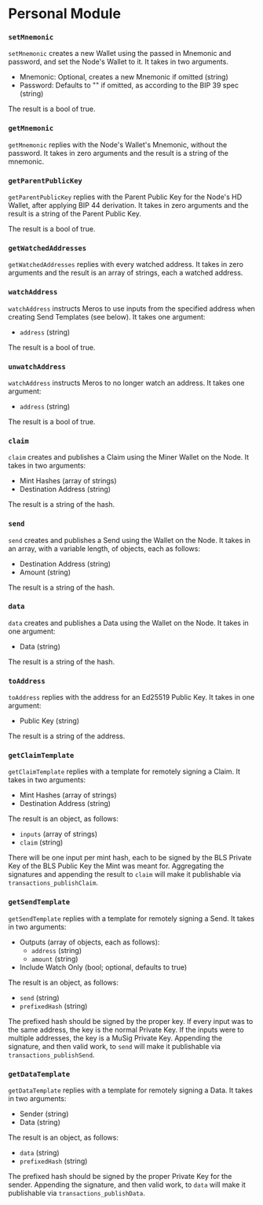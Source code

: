 # Personal Module

### `setMnemonic`

`setMnemonic` creates a new Wallet using the passed in Mnemonic and password, and set the Node's Wallet to it. It takes in two arguments.
- Mnemonic: Optional, creates a new Mnemonic if omitted                (string)
- Password: Defaults to "" if omitted, as according to the BIP 39 spec (string)

The result is a bool of true.

### `getMnemonic`

`getMnemonic` replies with the Node's Wallet's Mnemonic, without the password. It takes in zero arguments and the result is a string of the mnemonic.

### `getParentPublicKey`

`getParentPublicKey` replies with the Parent Public Key for the Node's HD Wallet, after applying BIP 44 derivation. It takes in zero arguments and the result is a string of the Parent Public Key.

The result is a bool of true.

### `getWatchedAddresses`

`getWatchedAddresses` replies with every watched address. It takes in zero arguments and the result is an array of strings, each a watched address.

### `watchAddress`

`watchAddress` instructs Meros to use inputs from the specified address when creating Send Templates (see below). It takes one argument:
- `address` (string)

The result is a bool of true.

### `unwatchAddress`

`watchAddress` instructs Meros to no longer watch an address. It takes one argument:
- `address` (string)

The result is a bool of true.

### `claim`

`claim` creates and publishes a Claim using the Miner Wallet on the Node. It takes in two arguments:
- Mint Hashes         (array of strings)
- Destination Address (string)

The result is a string of the hash.

### `send`

`send` creates and publishes a Send using the Wallet on the Node. It takes in an array, with a variable length, of objects, each as follows:
- Destination Address (string)
- Amount              (string)

The result is a string of the hash.

### `data`

`data` creates and publishes a Data using the Wallet on the Node. It takes in one argument:
- Data (string)

The result is a string of the hash.

### `toAddress`

`toAddress` replies with the address for an Ed25519 Public Key. It takes in one argument:
- Public Key (string)

The result is a string of the address.

### `getClaimTemplate`

`getClaimTemplate` replies with a template for remotely signing a Claim. It takes in two arguments:
- Mint Hashes         (array of strings)
- Destination Address (string)

The result is an object, as follows:
- `inputs` (array of strings)
- `claim`  (string)

There will be one input per mint hash, each to be signed by the BLS Private Key of the BLS Public Key the Mint was meant for. Aggregating the signatures and appending the result to `claim` will make it publishable via `transactions_publishClaim`.

### `getSendTemplate`

`getSendTemplate` replies with a template for remotely signing a Send. It takes in two arguments:
- Outputs (array of objects, each as follows):
    - `address` (string)
    - `amount`  (string)
- Include Watch Only (bool; optional, defaults to true)

The result is an object, as follows:
- `send`         (string)
- `prefixedHash` (string)

The prefixed hash should be signed by the proper key. If every input was to the same address, the key is the normal Private Key. If the inputs were to multiple addresses, the key is a MuSig Private Key. Appending the signature, and then valid work, to `send` will make it publishable via `transactions_publishSend`.

### `getDataTemplate`

`getDataTemplate` replies with a template for remotely signing a Data. It takes in two arguments:
- Sender (string)
- Data   (string)

The result is an object, as follows:
- `data`         (string)
- `prefixedHash` (string)

The prefixed hash should be signed by the proper Private Key for the sender. Appending the signature, and then valid work, to `data` will make it publishable via `transactions_publishData`.
